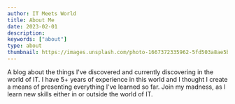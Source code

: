 ```yaml
---
author: IT Meets World
title: About Me
date: 2023-02-01
description:
keywords: ["about"]
type: about
thumbnail: https://images.unsplash.com/photo-1667372335962-5fd503a8ae5b?ixlib=rb-4.0.3&ixid=MnwxMjA3fDB8MHxwaG90by1wYWdlfHx8fGVufDB8fHx8&auto=format&fit=crop&w=1632&q=80
---
```


A blog about the things I've discovered and currently discovering in the world of IT. I have 5+ years of experience in this world and I thought I create a means of presenting everything I've learned so far. Join my madness, as I learn new skills either in or outside the world of IT.